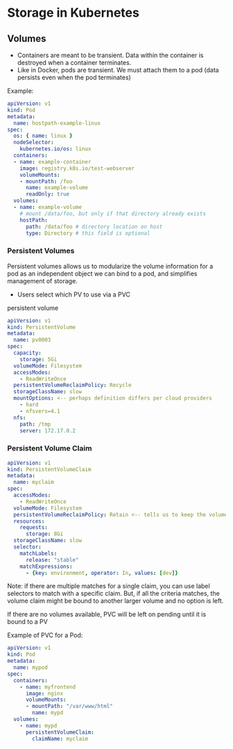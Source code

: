 
# Storage in Kubernetes

## Volumes
- Containers are meant to be transient. Data within the container is destroyed when a container terminates.
- Like in Docker, pods are transient. We must attach them to a pod (data persists even when the pod terminates)

Example:
```yaml
apiVersion: v1
kind: Pod
metadata:
  name: hostpath-example-linux
spec:
  os: { name: linux }
  nodeSelector:
    kubernetes.io/os: linux
  containers:
  - name: example-container
    image: registry.k8s.io/test-webserver
    volumeMounts:
    - mountPath: /foo
      name: example-volume
      readOnly: true
  volumes:
  - name: example-volume
    # mount /data/foo, but only if that directory already exists
    hostPath:
      path: /data/foo # directory location on host
      type: Directory # this field is optional
```

### Persistent Volumes
Persistent volumes allows us to modularize the volume information for a pod as an independent object we can bind to a pod, and simplifies management of storage.
- Users select which PV to use via a PVC

persistent volume
```yaml
apiVersion: v1
kind: PersistentVolume
metadata:
  name: pv0003
spec:
  capacity:
    storage: 5Gi
  volumeMode: Filesystem
  accessModes:
    - ReadWriteOnce
  persistentVolumeReclaimPolicy: Recycle
  storageClassName: slow
  mountOptions: <-- perhaps definition differs per cloud providers
    - hard
    - nfsvers=4.1
  nfs:
    path: /tmp
    server: 172.17.0.2
```

### Persistent Volume Claim
```yaml
apiVersion: v1
kind: PersistentVolumeClaim
metadata:
  name: myclaim
spec:
  accessModes:
    - ReadWriteOnce
  volumeMode: Filesystem
  persistentVolumeReclaimPolicy: Retain <-- tells us to keep the volume even when we delete the PVC
  resources:
    requests:
      storage: 8Gi
  storageClassName: slow
  selector:
    matchLabels:
      release: "stable"
    matchExpressions:
      - {key: environment, operator: In, values: [dev]}
```

Note: if there are multiple matches for a single claim, you can use label selectors to match with a specific claim. But, if all the criteria matches, the volume claim might be bound to another larger volume and no option is left.

If there are no volumes available, PVC will be left on pending until it is bound to a PV




Example of PVC for a Pod:

```yaml
apiVersion: v1
kind: Pod
metadata:
  name: mypod
spec:
  containers:
    - name: myfrontend
      image: nginx
      volumeMounts:
      - mountPath: "/var/www/html"
        name: mypd
  volumes:
    - name: mypd
      persistentVolumeClaim:
        claimName: myclaim
```

